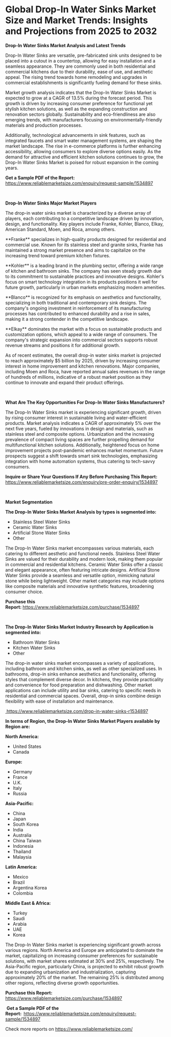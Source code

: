 <p><h1>Global Drop-In Water Sinks Market Size and Market Trends: Insights and Projections from 2025 to 2032</h1></p><p><strong>Drop-In Water Sinks Market Analysis and Latest Trends</strong></p>
<p><p>Drop-In Water Sinks are versatile, pre-fabricated sink units designed to be placed into a cutout in a countertop, allowing for easy installation and a seamless appearance. They are commonly used in both residential and commercial kitchens due to their durability, ease of use, and aesthetic appeal. The rising trend towards home remodeling and upgrades in commercial establishments is significantly fueling demand for these sinks.</p><p>Market growth analysis indicates that the Drop-In Water Sinks Market is expected to grow at a CAGR of 13.5% during the forecast period. This growth is driven by increasing consumer preference for functional yet stylish kitchen solutions, as well as the expanding construction and renovation sectors globally. Sustainability and eco-friendliness are also emerging trends, with manufacturers focusing on environmentally-friendly materials and production processes.</p><p>Additionally, technological advancements in sink features, such as integrated faucets and smart water management systems, are shaping the market landscape. The rise in e-commerce platforms is further enhancing accessibility, allowing consumers to explore diverse options easily. As the demand for attractive and efficient kitchen solutions continues to grow, the Drop-In Water Sinks Market is poised for robust expansion in the coming years.</p></p>
<p><strong>Get a Sample PDF of the Report:&nbsp;</strong> <a href="https://www.reliablemarketsize.com/enquiry/request-sample/1534897?utm_campaign=3055&utm_medium=2&utm_source=Github&utm_content=ia&utm_term=05042025&utm_id=drop-in-water-sinks">https://www.reliablemarketsize.com/enquiry/request-sample/1534897</a></p>
<p>&nbsp;</p>
<p><strong>Drop-In Water Sinks Major Market Players</strong></p>
<p><p>The drop-in water sinks market is characterized by a diverse array of players, each contributing to a competitive landscape driven by innovation, design, and functionality. Key players include Franke, Kohler, Blanco, Elkay, American Standard, Moen, and Roca, among others.</p><p>**Franke** specializes in high-quality products designed for residential and commercial use. Known for its stainless steel and granite sinks, Franke has maintained a strong market presence and aims to capitalize on the increasing trend toward premium kitchen fixtures. </p><p>**Kohler** is a leading brand in the plumbing sector, offering a wide range of kitchen and bathroom sinks. The company has seen steady growth due to its commitment to sustainable practices and innovative designs. Kohler's focus on smart technology integration in its products positions it well for future growth, particularly in urban markets emphasizing modern amenities.</p><p>**Blanco** is recognized for its emphasis on aesthetics and functionality, specializing in both traditional and contemporary sink designs. The company's ongoing investment in reinforcement of its manufacturing processes has contributed to enhanced durability and a rise in sales, making it a strong contender in the competitive landscape.</p><p>**Elkay** dominates the market with a focus on sustainable products and customization options, which appeal to a wide range of consumers. The company's strategic expansion into commercial sectors supports robust revenue streams and positions it for additional growth.</p><p>As of recent estimates, the overall drop-in water sinks market is projected to reach approximately $5 billion by 2025, driven by increasing consumer interest in home improvement and kitchen renovations. Major companies, including Moen and Roca, have reported annual sales revenues in the range of hundreds of millions, indicative of a robust market position as they continue to innovate and expand their product offerings.</p></p>
<p>&nbsp;</p>
<p><strong>What Are The Key Opportunities For Drop-In Water Sinks Manufacturers?</strong></p>
<p><p>The Drop-In Water Sinks market is experiencing significant growth, driven by rising consumer interest in sustainable living and water-efficient products. Market analysis indicates a CAGR of approximately 5% over the next five years, fueled by innovations in design and materials, such as stainless steel and composite options. Urbanization and the increasing prevalence of compact living spaces are further propelling demand for multifunctional kitchen solutions. Additionally, heightened focus on home improvement projects post-pandemic enhances market momentum. Future prospects suggest a shift towards smart sink technologies, emphasizing integration with home automation systems, thus catering to tech-savvy consumers.</p></p>
<p><strong>Inquire or Share Your Questions If Any Before Purchasing This Report:</strong> <a href="https://www.reliablemarketsize.com/enquiry/pre-order-enquiry/1534897?utm_campaign=3055&utm_medium=2&utm_source=Github&utm_content=ia&utm_term=05042025&utm_id=drop-in-water-sinks">https://www.reliablemarketsize.com/enquiry/pre-order-enquiry/1534897</a></p>
<p>&nbsp;</p>
<p><strong>Market Segmentation</strong></p>
<p><strong>The Drop-In Water Sinks Market Analysis by types is segmented into:</strong></p>
<p><ul><li>Stainless Steel Water Sinks</li><li>Ceramic Water Sinks</li><li>Artificial Stone Water Sinks</li><li>Other</li></ul></p>
<p><p>The Drop-In Water Sinks market encompasses various materials, each catering to different aesthetic and functional needs. Stainless Steel Water Sinks are valued for their durability and modern look, making them popular in commercial and residential kitchens. Ceramic Water Sinks offer a classic and elegant appearance, often featuring intricate designs. Artificial Stone Water Sinks provide a seamless and versatile option, mimicking natural stone while being lightweight. Other market categories may include options like composite materials and innovative synthetic features, broadening consumer choice.</p></p>
<p><strong>Purchase this Report:&nbsp;</strong><a href="https://www.reliablemarketsize.com/purchase/1534897?utm_campaign=3055&utm_medium=2&utm_source=Github&utm_content=ia&utm_term=05042025&utm_id=drop-in-water-sinks">https://www.reliablemarketsize.com/purchase/1534897</a></p>
<p>&nbsp;</p>
<p><strong>The Drop-In Water Sinks Market Industry Research by Application is segmented into:</strong></p>
<p><ul><li>Bathroom Water Sinks</li><li>Kitchen Water Sinks</li><li>Other</li></ul></p>
<p><p>The drop-in water sinks market encompasses a variety of applications, including bathroom and kitchen sinks, as well as other specialized uses. In bathrooms, drop-in sinks enhance aesthetics and functionality, offering styles that complement diverse decor. In kitchens, they provide practicality and convenience for food preparation and dishwashing. Other market applications can include utility and bar sinks, catering to specific needs in residential and commercial spaces. Overall, drop-in sinks combine design flexibility with ease of installation and maintenance.</p></p>
<p><a href="https://www.reliablemarketsize.com/drop-in-water-sinks-r1534897?utm_campaign=3055&utm_medium=2&utm_source=Github&utm_content=ia&utm_term=05042025&utm_id=drop-in-water-sinks">&nbsp;https://www.reliablemarketsize.com/drop-in-water-sinks-r1534897</a></p>
<p><strong>In terms of Region, the Drop-In Water Sinks Market Players available by Region are:</strong></p>
<p>
    <p> <strong> North America: </strong>
        <ul>
            <li>United States</li>
            <li>Canada</li>
        </ul>
        </p> 
    <p> <strong> Europe: </strong>
        <ul>
            <li>Germany</li>
            <li>France</li>
            <li>U.K.</li>
            <li>Italy</li>
            <li>Russia</li>
        </ul>
        </p> 
    <p> <strong> Asia-Pacific: </strong>
        <ul>
            <li>China</li>
            <li>Japan</li>
            <li>South Korea</li>
            <li>India</li>
            <li>Australia</li>
            <li>China Taiwan</li>
            <li>Indonesia</li>
            <li>Thailand</li>
            <li>Malaysia</li>
        </ul>
        </p> 
    <p> <strong> Latin America: </strong>
        <ul>
            <li>Mexico</li>
            <li>Brazil</li>
            <li>Argentina Korea</li>
            <li>Colombia</li>
        </ul>
        </p> 
    <p> <strong> Middle East & Africa: </strong>
        <ul>
            <li>Turkey</li>
            <li>Saudi</li>
            <li>Arabia</li>
            <li>UAE</li>
            <li>Korea</li>
        </ul>
    </p>
    </p>
<p><p>The Drop-In Water Sinks market is experiencing significant growth across various regions. North America and Europe are anticipated to dominate the market, capitalizing on increasing consumer preferences for sustainable solutions, with market shares estimated at 30% and 25%, respectively. The Asia-Pacific region, particularly China, is projected to exhibit robust growth due to expanding urbanization and industrialization, capturing approximately 20% of the market. The remaining 25% is distributed among other regions, reflecting diverse growth opportunities.</p></p>
<p><strong>Purchase this Report: </strong><a href="https://www.reliablemarketsize.com/purchase/1534897?utm_campaign=3055&utm_medium=2&utm_source=Github&utm_content=ia&utm_term=05042025&utm_id=drop-in-water-sinks">https://www.reliablemarketsize.com/purchase/1534897</a></p>
<p>&nbsp;<strong>Get a Sample PDF of the Report:&nbsp;&nbsp;</strong><a href="https://www.reliablemarketsize.com/enquiry/request-sample/1534897?utm_campaign=3055&utm_medium=2&utm_source=Github&utm_content=ia&utm_term=05042025&utm_id=drop-in-water-sinks">https://www.reliablemarketsize.com/enquiry/request-sample/1534897</a></p>
<p><strong></strong></p>
<p>Check more reports on <a href="https://www.reliablemarketsize.com/?utm_campaign=3055&utm_medium=2&utm_source=Github&utm_content=ia&utm_term=05042025&utm_id=drop-in-water-sinks">https://www.reliablemarketsize.com/</a></p>